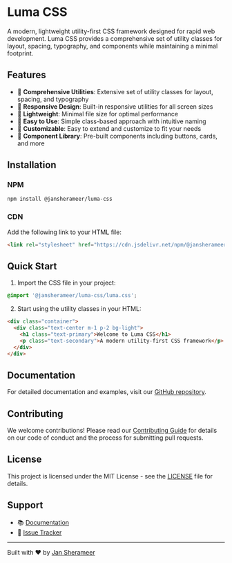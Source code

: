 # Luma CSS

A modern, lightweight utility-first CSS framework designed for rapid web development. Luma CSS provides a comprehensive set of utility classes for layout, spacing, typography, and components while maintaining a minimal footprint.

## Features

- 🎨 **Comprehensive Utilities**: Extensive set of utility classes for layout, spacing, and typography
- 📱 **Responsive Design**: Built-in responsive utilities for all screen sizes
- 🚀 **Lightweight**: Minimal file size for optimal performance
- 🎯 **Easy to Use**: Simple class-based approach with intuitive naming
- 🎨 **Customizable**: Easy to extend and customize to fit your needs
- 🧩 **Component Library**: Pre-built components including buttons, cards, and more

## Installation

### NPM

```bash
npm install @jansherameer/luma-css
```

### CDN

Add the following link to your HTML file:

```html
<link rel="stylesheet" href="https://cdn.jsdelivr.net/npm/@jansherameer/luma-css/luma.css" />
```

## Quick Start

1. Import the CSS file in your project:

```css
@import '@jansherameer/luma-css/luma.css';
```

2. Start using the utility classes in your HTML:

```html
<div class="container">
  <div class="text-center m-1 p-2 bg-light">
    <h1 class="text-primary">Welcome to Luma CSS</h1>
    <p class="text-secondary">A modern utility-first CSS framework</p>
  </div>
</div>
```

## Documentation

For detailed documentation and examples, visit our [GitHub repository](https://github.com/Jansherameer12/luma-css).

## Contributing

We welcome contributions! Please read our [Contributing Guide](CONTRIBUTING.md) for details on our code of conduct and the process for submitting pull requests.

## License

This project is licensed under the MIT License - see the [LICENSE](LICENSE) file for details.

## Support

- 📚 [Documentation](https://github.com/Jansherameer12/luma-css)
- 🐛 [Issue Tracker](https://github.com/jansherameer/luma-css/issues)

---

Built with ❤️ by [Jan Sherameer](https://github.com/jansherameer)

